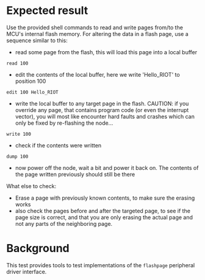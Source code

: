 Expected result
===============
Use the provided shell commands to read and write pages from/to the MCU's
internal flash memory. For altering the data in a flash page, use a sequence
similar to this:
- read some page from the flash, this will load this page into a local buffer
```
read 100
```
- edit the contents of the local buffer, here we write 'Hello_RIOT' to position
  100
```
edit 100 Hello_RIOT
```
- write the local buffer to any target page in the flash. CAUTION: if you
  override any page, that contains program code (or even the interrupt vector),
  you will most like encounter hard faults and crashes which can only be fixed
  by re-flashing the node...
```
write 100
```
- check if the contents were written
```
dump 100
```
- now power off the node, wait a bit and power it back on. The contents of the
  page written previously should still be there

What else to check:
- Erase a page with previously known contents, to make sure the erasing works
- also check the pages before and after the targeted page, to see if the page
  size is correct, and that you are only erasing the actual page and not any
  parts of the neighboring page.

Background
==========
This test provides tools to test implementations of the `flashpage` peripheral
driver interface.
